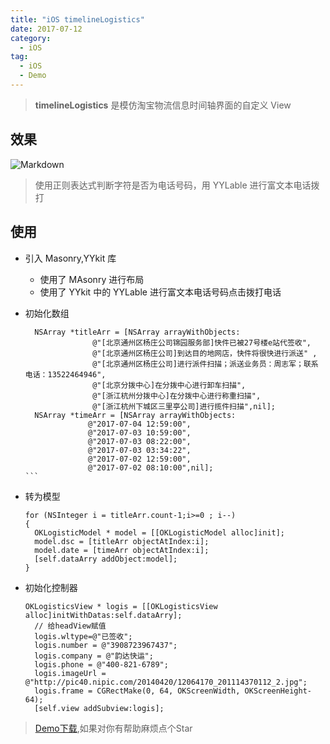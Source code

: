 ```yaml
---
title: "iOS timelineLogistics"
date: 2017-07-12
category:
  - iOS
tag:
  - iOS
  - Demo
---
```


> **timelineLogistics** 是模仿淘宝物流信息时间轴界面的自定义 View

## 效果

![Markdown](http://i4.piimg.com/1949/af2a87e889d29664.png)

> 使用正则表达式判断字符是否为电话号码，用 YYLable 进行富文本电话拨打

## 使用

- 引入 Masonry,YYkit 库
  - 使用了 MAsonry 进行布局
  - 使用了 YYkit 中的 YYLable 进行富文本电话号码点击拨打电话
- 初始化数组

  ````objc
	NSArray *titleArr = [NSArray arrayWithObjects:
                 @"[北京通州区杨庄公司锦园服务部]快件已被27号楼e站代签收",
                 @"[北京通州区杨庄公司]到达目的地网店，快件将很快进行派送" ,
                 @"[北京通州区杨庄公司]进行派件扫描；派送业务员：周志军；联系电话：13522464946",
                 @"[北京分拨中心]在分拨中心进行卸车扫描",
                 @"[浙江杭州分拨中心]在分拨中心进行称重扫描",
                 @"[浙江杭州下城区三里亭公司]进行揽件扫描",nil];
	NSArray *timeArr = [NSArray arrayWithObjects:
                @"2017-07-04 12:59:00",
                @"2017-07-03 10:59:00",
                @"2017-07-03 08:22:00",
                @"2017-07-03 03:34:22",
                @"2017-07-02 12:59:00",
                @"2017-07-02 08:10:00",nil];
  ```

* 转为模型

	``` objc
  for (NSInteger i = titleArr.count-1;i>=0 ; i--)
  {
      OKLogisticModel * model = [[OKLogisticModel alloc]init];
      model.dsc = [titleArr objectAtIndex:i];
      model.date = [timeArr objectAtIndex:i];
      [self.dataArry addObject:model];
    }
    ```

* 初始化控制器

	``` objc
    OKLogisticsView * logis = [[OKLogisticsView alloc]initWithDatas:self.dataArry];
      // 给headView赋值
      logis.wltype=@"已签收";
      logis.number = @"3908723967437";
      logis.company = @"韵达快运";
      logis.phone = @"400-821-6789";
      logis.imageUrl = @"http://pic40.nipic.com/20140420/12064170_201114370112_2.jpg";
      logis.frame = CGRectMake(0, 64, OKScreenWidth, OKScreenHeight-64);
      [self.view addSubview:logis];
   ```

> [Demo下载](https://github.com/OrageKK/timelineLogistics),如果对你有帮助麻烦点个Star


